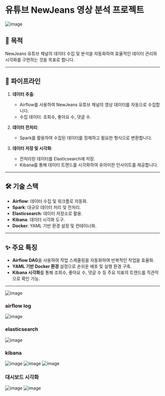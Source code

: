# 유튜브 NewJeans 영상 분석 프로젝트
![image](https://github.com/user-attachments/assets/07acdf41-d5a2-44c9-a9d4-e250300eae5c)

## 📌 목적
NewJeans 유튜브 채널의 데이터 수집 및 분석을 자동화하여 효율적인 데이터 관리와 시각화를 구현하는 것을 목표로 합니다.

---

## 📂 파이프라인
1. **데이터 추출**:
   - Airflow를 사용하여 NewJeans 유튜브 채널의 영상 데이터를 자동으로 수집합니다.
   - 수집 데이터: 조회수, 좋아요 수, 댓글 수.

2. **데이터 전처리**:
   - Spark를 활용하여 수집된 데이터를 정제하고 필요한 형식으로 변환합니다.

3. **데이터 저장 및 시각화**:
   - 전처리된 데이터를 Elasticsearch에 저장.
   - Kibana를 통해 데이터 트렌드를 시각화하여 유의미한 인사이트를 제공합니다.

---

## 🛠 기술 스택
- **Airflow**: 데이터 수집 및 워크플로 자동화.
- **Spark**: 대규모 데이터 처리 및 전처리.
- **Elasticsearch**: 데이터 저장소로 활용.
- **Kibana**: 데이터 시각화 도구.
- **Docker**: YAML 기반 환경 설정 및 컨테이너화.

---

## ✨ 주요 특징
- **Airflow DAG**을 사용하여 작업 스케줄링을 자동화하여 반복적인 작업을 효율화.
- **YAML 기반 Docker 환경** 설정으로 손쉬운 배포 및 실행 환경 구축.
- **Kibana 시각화**를 통해 조회수, 좋아요 수, 댓글 수 등 주요 지표의 트렌드를 직관적으로 확인 가능.

---




![image](https://github.com/user-attachments/assets/21b6f86b-98a2-4c20-84a1-0e8f6949f191)

### airflow log
![image](https://github.com/user-attachments/assets/9091433b-d2de-4db2-8361-69b9e3e7f702)

### elasticsearch
![image](https://github.com/user-attachments/assets/2d204cd6-0a24-4fdc-b18f-454514209ca0)


### kibana
![image](https://github.com/user-attachments/assets/8c0e23e0-43a6-47c6-84a9-d9def21ab802)
![image](https://github.com/user-attachments/assets/aa2ea548-60e7-4005-a839-6391d58d23f0)
![image](https://github.com/user-attachments/assets/19c1844b-e9db-4efc-8705-d295c7de4aae)

### 대시보드 시각화
![image](https://github.com/user-attachments/assets/4f3c09ef-b16b-4e44-8f6d-37eae6523df0)
![image](https://github.com/user-attachments/assets/ccf99f90-f265-4083-8f81-24db36fa8d1c)


